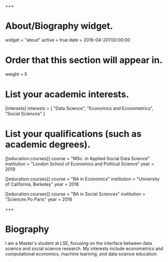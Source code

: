 +++
# About/Biography widget.
widget = "about"
active = true
date = 2016-04-20T00:00:00

# Order that this section will appear in.
weight = 5

# List your academic interests.
[interests]
  interests = [
    "Data Science",
    "Economics and Econometrics",
    "Social Sciences"
  ]

# List your qualifications (such as academic degrees).

[[education.courses]]
  course = "MSc. in Applied Social Data Science"
  institution = "London School of Economics and Political Science"
  year = 2019

[[education.courses]]
  course = "BA in Economics"
  institution = "University of California, Berkeley"
  year = 2018

[[education.courses]]
  course = "BA in Social Sciences"
  institution = "Sciences Po Paris"
  year = 2016
 
+++

# Biography

I am a Master's student at LSE, focusing on the interface between data science and social science research. My interests include econometrics and computational economics, machine learning, and data science education.
